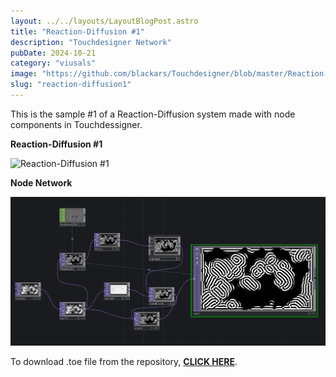 ```yaml
---
layout: ../../layouts/LayoutBlogPost.astro
title: "Reaction-Diffusion #1"
description: "Touchdesigner Network"
pubDate: 2024-10-21
category: "viusals"
image: "https://github.com/blackars/Touchdesigner/blob/master/Reaction-Diffusion/rd1.png?raw=true"
slug: "reaction-diffusion1"
---
```


This is the sample #1 of a Reaction-Diffusion system made with node components in Touchdessigner. 

**Reaction-Diffusion #1** 

![Reaction-Diffusion #1 ](https://github.com/blackars/Touchdesigner/blob/master/Reaction-Diffusion/rd1-16-9.gif?raw=true)

**Node Network** 

![Node Network to reaction-diffusion system #1](https://github.com/blackars/Touchdesigner/blob/master/Reaction-Diffusion/rd1-td-node.png)


To download .toe file from the repository, **[CLICK HERE](https://github.com/blackars/Touchdesigner/tree/master/Reaction-Diffusion)**.


